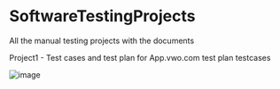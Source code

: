 # SoftwareTestingProjects
All the manual testing projects with the documents


Project1 - Test cases and test plan for App.vwo.com
test plan
testcases

![image](https://github.com/lahari55548/SoftwareTestingProjects/assets/46161799/6d716939-9d39-4aed-ab2f-fd8138d5e884)
